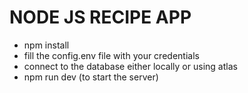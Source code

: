 # NODE JS RECIPE APP

- npm install
- fill the config.env file with your credentials
- connect to the database either locally or using atlas
- npm run dev (to start the server)
